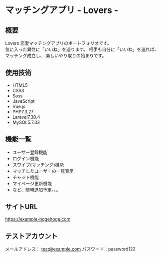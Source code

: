 # マッチングアプリ - Lovers -

## 概要
Lovers
恋愛マッチングアプリのポートフォリオです。  
気に入った異性に「いいね」を送ります。
相手も自分に「いいね」を送れば、マッチング成立し、
楽しいやり取りの始まりです。

## 使用技術
- HTML5
- CSS3
- Sass
- JavaScript
- Vue.js
- PHP7.3.27
- Laravel7.30.4
- MySQL5.7.33

## 機能一覧
- ユーザー登録機能
- ログイン機能
- スワイプ(マッチング)機能
- マッチしたユーザーの一覧表示
- チャット機能
- マイページ更新機能
- など、随時追加予定。。。

## サイトURL
<https://example-hogehoge.com>

## テストアカウント
メールアドレス：  test@example.com
パスワード：password123